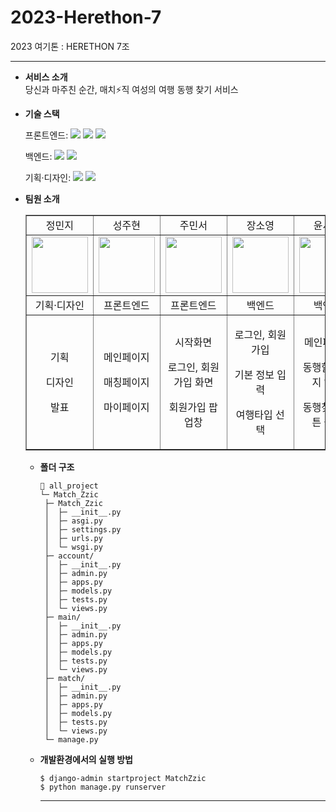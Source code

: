 # 2023-Herethon-7
2023 여기톤 : HERETHON 7조
<hr/>

- **서비스 소개**
  <br>당신과 마주친 순간, 매치⚡직 여성의 여행 동행 찾기 서비스</br>

 

- **기술 스택**

  <span>프론트엔드: </span> <img src="https://img.shields.io/badge/html-E34F26?style=for-the-badge&logo=html5&logoColor=white"> <img src="https://img.shields.io/badge/css-1572B6?style=for-the-badge&logo=css3&logoColor=white"> <img src="https://img.shields.io/badge/javascript-F7DF1E?style=for-the-badge&logo=javascript&logoColor=black">

  <span>백엔드: </span><img src="https://img.shields.io/badge/python-3776AB?style=for-the-badge&logo=python&logoColor=white"> <img src="https://img.shields.io/badge/django-092E20?style=for-the-badge&logo=Django&logoColor=white">

  <span>기획·디자인: </span> <img src="https://img.shields.io/badge/figma-F24E1E?style=for-the-badge&logo=figma&logoColor=white"> <img src="https://img.shields.io/badge/github-181717?style=for-the-badge&logo=github&logoColor=white">

- **팀원 소개**
  <table border="" cellspacing="0" cellpadding="0" width="100%">
  <tr width="100%">
  <td align="center">정민지</a></td>
  <td align="center">성주현</a></td>
  <td align="center">주민서</a></td>
  <td align="center">장소영</a></td>
  <td align="center">윤서희</a></td>
  <td align="center">이채현</a></td> 
  </tr>
  <tr>
  <td  align="center"><a href="https://imgbb.com/"><img src="https://github.com/2023-HERETHON/2023-Herethon-7/assets/102652293/8e057e77-d785-404a-8887-6fcdd4cfbbce" border="0" width="90px"></a></td>
  <td  align="center"><a href="https://imgbb.com/"><img src="https://github.com/2023-HERETHON/2023-Herethon-7/assets/102652293/80c76c5e-6174-41a0-8f23-5343b6fcbf6a" border="0" width="90px"></a></td>
  <td  align="center"><a href="https://imgbb.com/"><img src="https://github.com/2023-HERETHON/2023-Herethon-7/assets/102652293/22aa33ff-0674-4e5e-8e09-2f4e17f5805d" border="0" width="90px"></a></td>
  <td  align="center"><a href="https://imgbb.com/"><img src="https://github.com/2023-HERETHON/2023-Herethon-7/assets/102652293/9bad79a5-89c2-4452-b48c-398d8ad80e07" border="0" width="90px"></a></td>
  <td  align="center"><a href="https://imgbb.com/"><img src="https://github.com/2023-HERETHON/2023-Herethon-7/assets/102652293/077d95a0-1b16-4748-9ac6-9d2eb1b2f20c" border="0" width="90px"></a></td>
  <td  align="center"><a href="https://imgbb.com/"><img src="https://github.com/2023-HERETHON/2023-Herethon-7/assets/102652293/937230fe-b26a-4c82-a740-f336566a8e78" border="0" width="90px"></a></td>
</tr>
  <tr width="100%">
  <td  align="center">기획·디자인</td>
  <td  align="center">프론트엔드</td>
  <td  align="center">프론트엔드</td>
  <td  align="center">백엔드</td>
  <td  align="center">백엔드</td>
  <td  align="center">백엔드</td>
     </tr>
      <tr width="100%">
       <td  align="center"><p>기획</p><p>디자인</p><p>발표</p></td>
       <td  align="center"><p>메인페이지</p><p>매칭페이지</p><p>마이페이지</p></td>
       <td  align="center"><p>시작화면</p><p>로그인, 회원가입 화면</p><p>회원가입 팝업창</p></td>
       <td  align="center"><p>로그인, 회원가입</p><p>기본 정보 입력</p><p>여행타입 선택</p></td>
       <td  align="center"><p>메인페이지</p><p>동행할 여행지 입력</p><p>동행찾기 버튼 클릭</p></td>
       <td  align="center"><p>동행 매칭페이지</p><p>동행자 선택</p><p>오픈채팅</p></td>
     </tr>
  </table>

- **폴더 구조**

  ```
  📂 all_project
  └─ Match_Zzic
   ├─ Match_Zzic
   │  ├─ __init__.py
   │  ├─ asgi.py
   │  ├─ settings.py
   │  ├─ urls.py
   │  └─ wsgi.py
   ├─ account/
   │  ├─ __init__.py
   │  ├─ admin.py
   │  ├─ apps.py
   │  ├─ models.py
   │  ├─ tests.py
   │  └─ views.py
   ├─ main/
   │  ├─ __init__.py
   │  ├─ admin.py
   │  ├─ apps.py
   │  ├─ models.py
   │  ├─ tests.py
   │  └─ views.py
   ├─ match/
   │  ├─ __init__.py
   │  ├─ admin.py
   │  ├─ apps.py
   │  ├─ models.py
   │  ├─ tests.py
   │  └─ views.py
   └─ manage.py
  ```

- **개발환경에서의 실행 방법**
  ```
  $ django-admin startproject MatchZzic
  $ python manage.py runserver
  ```
  <hr/>
